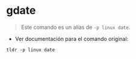# gdate

> Este comando es un alias de `-p linux date`.

- Ver documentación para el comando original:

`tldr -p linux date`
